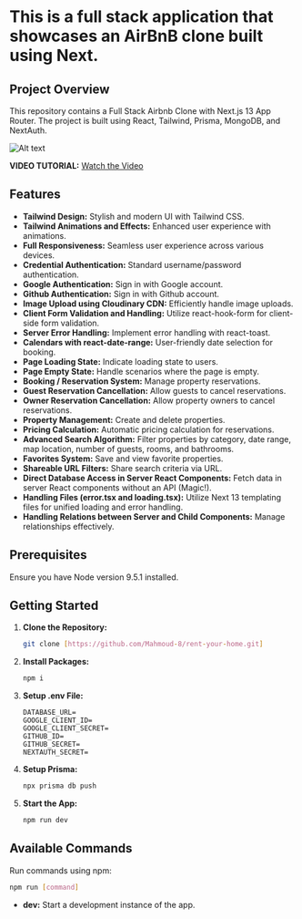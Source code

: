 # This is a full stack application that showcases an AirBnB clone built using Next.



## Project Overview

This repository contains a Full Stack Airbnb Clone with Next.js 13 App Router. The project is built using React, Tailwind, Prisma, MongoDB, and NextAuth.

![Alt text](<img/Screenshot 2024-01-04 at 2.50.23 PM.png>)

**VIDEO TUTORIAL:** [Watch the Video](https://youtu.be/YYHlNdip-zY)

## Features

- **Tailwind Design:** Stylish and modern UI with Tailwind CSS.
- **Tailwind Animations and Effects:** Enhanced user experience with animations.
- **Full Responsiveness:** Seamless user experience across various devices.
- **Credential Authentication:** Standard username/password authentication.
- **Google Authentication:** Sign in with Google account.
- **Github Authentication:** Sign in with Github account.
- **Image Upload using Cloudinary CDN:** Efficiently handle image uploads.
- **Client Form Validation and Handling:** Utilize react-hook-form for client-side form validation.
- **Server Error Handling:** Implement error handling with react-toast.
- **Calendars with react-date-range:** User-friendly date selection for booking.
- **Page Loading State:** Indicate loading state to users.
- **Page Empty State:** Handle scenarios where the page is empty.
- **Booking / Reservation System:** Manage property reservations.
- **Guest Reservation Cancellation:** Allow guests to cancel reservations.
- **Owner Reservation Cancellation:** Allow property owners to cancel reservations.
- **Property Management:** Create and delete properties.
- **Pricing Calculation:** Automatic pricing calculation for reservations.
- **Advanced Search Algorithm:** Filter properties by category, date range, map location, number of guests, rooms, and bathrooms.
- **Favorites System:** Save and view favorite properties.
- **Shareable URL Filters:** Share search criteria via URL.
- **Direct Database Access in Server React Components:** Fetch data in server React components without an API (Magic!).
- **Handling Files (error.tsx and loading.tsx):** Utilize Next 13 templating files for unified loading and error handling.
- **Handling Relations between Server and Child Components:** Manage relationships effectively.

## Prerequisites

Ensure you have Node version 9.5.1 installed.

## Getting Started

1. **Clone the Repository:**
   ```bash
   git clone [https://github.com/Mahmoud-8/rent-your-home.git]
   ```

2. **Install Packages:**
   ```bash
   npm i
   ```

3. **Setup .env File:**
   ```
   DATABASE_URL=
   GOOGLE_CLIENT_ID=
   GOOGLE_CLIENT_SECRET=
   GITHUB_ID=
   GITHUB_SECRET=
   NEXTAUTH_SECRET=
   ```

4. **Setup Prisma:**
   ```bash
   npx prisma db push
   ```

5. **Start the App:**
   ```bash
   npm run dev
   ```

## Available Commands

Run commands using npm:
```bash
npm run [command]
```

- **dev:** Start a development instance of the app.

